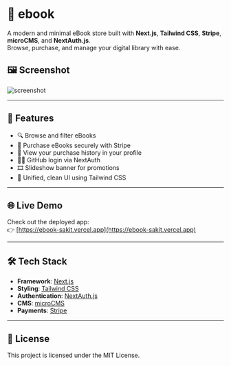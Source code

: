 # 📘 ebook

A modern and minimal eBook store built with **Next.js**, **Tailwind CSS**, **Stripe**, **microCMS**, and **NextAuth.js**.  
Browse, purchase, and manage your digital library with ease.

## 🖼️ Screenshot

![screenshot](./public/screenshot.png)

---

## 🚀 Features

- 🔍 Browse and filter eBooks
- 🛒 Purchase eBooks securely with Stripe
- 🧾 View your purchase history in your profile
- 🧑‍💻 GitHub login via NextAuth
- 🎞️ Slideshow banner for promotions
- 💎 Unified, clean UI using Tailwind CSS

---

## 🌐 Live Demo

Check out the deployed app:  
👉 [https://ebook-sakit.vercel.app](https://ebook-sakit.vercel.app)

---

## 🛠️ Tech Stack

- **Framework**: [Next.js](https://nextjs.org/)
- **Styling**: [Tailwind CSS](https://tailwindcss.com/)
- **Authentication**: [NextAuth.js](https://next-auth.js.org/)
- **CMS**: [microCMS](https://microcms.io/)
- **Payments**: [Stripe](https://stripe.com/)

---

## 📄 License

This project is licensed under the MIT License.
